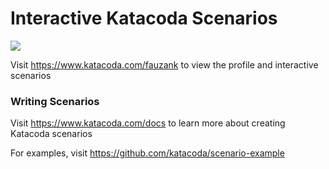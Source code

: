# Interactive Katacoda Scenarios

[![](http://shields.katacoda.com/katacoda/fauzank/count.svg)](https://www.katacoda.com/fauzank "Get your profile on Katacoda.com")

Visit https://www.katacoda.com/fauzank to view the profile and interactive scenarios

### Writing Scenarios
Visit https://www.katacoda.com/docs to learn more about creating Katacoda scenarios

For examples, visit https://github.com/katacoda/scenario-example
